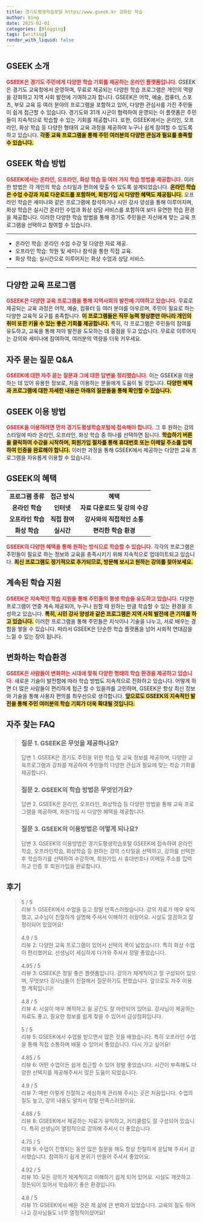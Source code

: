 ```yaml
---
title: 경기도평생학습포털 https//www.gseek.kr 강화된 학습
author: bing
date: 2025-02-01
categories: [Blogging]
tags: [writing]
render_with_liquid: false
---
```



<h2 id='GSEEK_소개'>GSEEK 소개</h2>

<p><b><span style="color: #ee2323;">GSEEK은 경기도 주민에게 다양한 학습 기회를 제공하는 온라인 플랫폼입니다.</span></b> GSEEK은 경기도 교육청에서 운영하며, 무료로 제공되는 다양한 학습 프로그램은 개인의 역량을 강화하고 지역 사회 발전에 기여하고자 합니다. GSEEK은 어학, 예술, 컴퓨터, 스포츠, 부모 교육 등 여러 분야의 프로그램을 포함하고 있어, 다양한 관심사를 가진 주민들이 쉽게 접근할 수 있습니다. 경기도와 31개 시군이 협력하여 운영되는 이 플랫폼은 주민들이 지속적으로 학습할 수 있는 기회를 제공합니다. 또한, GSEEK에서는 온라인, 오프라인, 화상 학습 등 다양한 형태의 교육 과정을 제공하여 누구나 쉽게 참여할 수 있도록 하고 있습니다. <b><span style="background-color: #ffe066;">각종 교육 프로그램을 통해 주민 여러분의 다양한 관심과 필요를 충족할 수 있습니다.</span></b></p>

<h2 id='학습_방법'>GSEEK 학습 방법</h2>

<p><b><span style="color: #ee2323;">GSEEK에서는 온라인, 오프라인, 화상 학습 등 여러 가지 학습 방법을 제공합니다.</span></b> 이러한 방법은 각 개인의 학습 스타일과 편의에 맞출 수 있도록 설계되었습니다. <b><span style="background-color: #ffe066;">온라인 학습은 수업 수강과 자료 다운로드를 포함하며, 회원가입 시 다양한 혜택도 제공됩니다.</span></b> 오프라인 학습은 세미나와 같은 프로그램에 참석하거나 시민 강사 양성을 통해 이루어지며, 화상 학습은 실시간 온라인 수업과 화상 상담 서비스를 포함하여 보다 유연한 학습 환경을 제공합니다. 이러한 다양한 학습 방법을 통해 경기도 주민들은 자신에게 맞는 교육 프로그램을 선택하고 참여할 수 있습니다.</p>

<hr />

<ul>
    <li>온라인 학습: 온라인 수업 수강 및 다양한 자료 제공.</li>
    <li>오프라인 학습: 학원 및 세미나 참석을 통한 직접 교육.</li>
    <li>화상 학습: 실시간으로 이루어지는 화상 수업과 상담 서비스.</li>
</ul>

<hr />

<h2 id='교육_프로그램'>다양한 교육 프로그램</h2>

<p><b><span style="color: #ee2323;">GSEEK은 다양한 교육 프로그램을 통해 지역사회의 발전에 기여하고 있습니다.</span></b> 무료로 제공되는 교육 과정은 어학, 예술, 컴퓨터 등 여러 분야를 아우르며, 주민이 필요로 하는 다양한 교육적 요구를 충족합니다. <b><span style="background-color: #ffe066;">이 프로그램들은 직무 능력 향상뿐만 아니라 개인의 취미 또한 키울 수 있는 좋은 기회를 제공합니다.</span></b> 특히, 각 프로그램은 주민들의 참여를 유도하고, 교육을 통해 자아 발전을 도모하는 데 중점을 두고 있습니다. 무료로 이루어지는 강의와 세미나에 참여하여, 여러분의 역량을 더욱 키우세요.</p>

<h2 id='자주_묻는_질문'>자주 묻는 질문 Q&A</h2>

<p><b><span style="color: #ee2323;">GSEEK에 대한 자주 묻는 질문과 그에 대한 답변을 정리했습니다.</span></b> 이는 GSEEK을 이용하는 데 있어 유용한 정보로, 처음 이용하는 분들에게 도움이 될 것입니다. <b><span style="background-color: #ffe066;">다양한 혜택과 프로그램에 대한 자세한 내용은 아래의 질문들을 통해 확인할 수 있습니다.</span></b></p>

<h2 id='이용_방법'>GSEEK 이용 방법</h2>

<p><b><span style="color: #ee2323;">GSEEK을 이용하려면 먼저 경기도평생학습포털에 접속해야 합니다.</span></b> 그 후 원하는 강의 스타일에 따라 온라인, 오프라인, 화상 학습 중 하나를 선택하면 됩니다. <b><span style="background-color: #ffe066;">학습하기 버튼을 클릭하여 수강을 시작하며, 회원가입 절차를 통해 휴대번호 또는 이메일 주소를 입력하여 인증을 완료해야 합니다.</span></b> 이러한 과정을 통해 GSEEK에서 제공하는 다양한 교육 프로그램을 자유롭게 이용할 수 있습니다.</p>

<h2 id='GSEEK_의_혜택'>GSEEK의 혜택</h2>

<table>
    <tr>
        <td style="text-align: center; height: 17px;"><b>프로그램 종류</b></td>
        <td style="text-align: center; height: 17px;"><b>접근 방식</b></td>
        <td style="text-align: center; height: 17px;"><b>혜택</b></td>
    </tr>
    <tr>
        <td style="text-align: center; height: 17px;"><b>온라인 학습</b></td>
        <td style="text-align: center; height: 17px;"><b>인터넷</b></td>
        <td style="text-align: center; height: 17px;"><b>자료 다운로드 및 강의 수강</b></td>
    </tr>
    <tr>
        <td style="text-align: center; height: 17px;"><b>오프라인 학습</b></td>
        <td style="text-align: center; height: 17px;"><b>직접 참여</b></td>
        <td style="text-align: center; height: 17px;"><b>강사와의 직접적인 소통</b></td>
    </tr>
    <tr>
        <td style="text-align: center; height: 17px;"><b>화상 학습</b></td>
        <td style="text-align: center; height: 17px;"><b>실시간</b></td>
        <td style="text-align: center; height: 17px;"><b>편리한 학습 환경</b></td>
    </tr>
</table>

<p><b><span style="color: #ee2323;">GSEEK의 다양한 혜택을 통해 원하는 방식으로 학습할 수 있습니다.</span></b> 각각의 프로그램은 주민들이 필요로 하는 정보와 교육을 충족시키기 위해 지속적으로 업데이트되고 있습니다. <b><span style="background-color: #ffe066;">최신 프로그램도 정기적으로 추가되므로, 방문해 보시고 원하는 강의를 찾아보세요.</span></b></p>

<h2 id='계속된_학습_지원'>계속된 학습 지원</h2>

<p><b><span style="color: #ee2323;">GSEEK은 지속적인 학습 지원을 통해 주민들의 평생 학습을 유도하고 있습니다.</span></b> 다양한 프로그램이 연중 계속 제공되어, 누구나 원할 때 원하는 만큼 학습할 수 있는 환경을 조성하고 있습니다. <b><span style="background-color: #ffe066;">특히, 시민 강사 양성과 같은 프로그램은 지역 사회 발전에 큰 기여를 하고 있습니다.</span></b> 이러한 프로그램을 통해 주민들은 지식이나 기술을 나누고, 서로 배우는 경험을 쌓을 수 있습니다. 따라서 GSEEK은 단순한 학습 플랫폼을 넘어 사회적 연대감을 느낄 수 있는 장이 됩니다.</p>

<h2 id='변화하는_학습환경'>변화하는 학습환경</h2>

<p><b><span style="color: #ee2323;">GSEEK은 사람들이 변화하는 시대에 맞춰 다양한 형태의 학습 환경을 제공하고 있습니다.</span></b> 새로운 기술이 발전함에 따라 학습 방법도 지속적으로 진화하고 있습니다. 어떻게 하면 더 많은 사람들이 편리하게 접근 할 수 있을까를 고민하며, GSEEK은 항상 최신 정보와 기술을 통해 사용자 편의를 최우선으로 생각합니다. <b><span style="background-color: #ffe066;">앞으로도 GSEEK의 지속적인 발전을 통해 주민 여러분의 학습 기회가 더욱 확대될 것입니다.</span></b></p>


<h2 id='자주_찾는_FAQ'>자주 찾는 FAQ</h2>
<div itemscope="" itemtype="https://schema.org/FAQPage"> 
<blockquote> 
<div itemscope="" itemprop="mainEntity" itemtype="https://schema.org/Question"> 
<h3 itemprop="name">질문 1. GSEEK은 무엇을 제공하나요?</h3> 
<div itemscope="" itemprop="acceptedAnswer" itemtype="https://schema.org/Answer"> 
<span itemprop="text"> 
<p>답변 1. GSEEK은 경기도 주민을 위한 학습 및 교육 정보를 제공하며, 다양한 교육프로그램과 강좌를 제공하여 주민들의 다양한 관심과 필요에 맞는 학습 기회를 제공합니다.</p> 
</span> 
</div> 
</div> 
<div itemscope="" itemprop="mainEntity" itemtype="https://schema.org/Question"> 
<h3 itemprop="name">질문 2. GSEEK의 학습 방법은 무엇인가요?</h3> 
<div itemscope="" itemprop="acceptedAnswer" itemtype="https://schema.org/Answer"> 
<span itemprop="text"> 
<p>답변 2. GSEEK은 온라인, 오프라인, 화상학습 등 다양한 방법을 통해 교육 프로그램을 제공하며, 회원가입 시 다양한 혜택을 제공합니다.</p> 
</span> 
</div> 
</div> 
<div itemscope="" itemprop="mainEntity" itemtype="https://schema.org/Question"> 
<h3 itemprop="name">질문 3. GSEEK의 이용방법은 어떻게 되나요?</h3> 
<div itemscope="" itemprop="acceptedAnswer" itemtype="https://schema.org/Answer"> 
<span itemprop="text"> 
<p>답변 3. GSEEK의 이용방법은 경기도평생학습포털 GSEEK에 접속하여 온라인학습, 오프라인학습, 화상학습 등 원하는 강의 스타일을 선택하고, 강의를 선택한 후 학습하기를 선택하여 수강하며, 회원가입 시 휴대번호나 이메일 주소를 입력하고 인증 후 회원가입을 완료합니다.</p> 
</span> 
</div> 
</div> 
</blockquote> 
</div>
<h2 id='후기'>후기</h2>
<div itemscope itemtype="https://schema.org/Product">
  <blockquote>
  <div itemprop="review" itemscope itemtype="https://schema.org/Review">
      <div itemprop="reviewRating" itemscope itemtype="https://schema.org/Rating"> <span itemprop="ratingValue">5</span> / <span itemprop="bestRating">5</span> </div>
      <span itemprop="reviewBody">리뷰 1: GSEEK에서 수업을 듣고 정말 만족스러웠습니다. 강의 자료가 매우 유익했고, 교수님이 친절하게 설명해 주셔서 이해하기 쉬웠어요. 시설도 깔끔하고 잘 정리되어 있었어요!</span>
  </div>
  <br>
  <div itemprop="review" itemscope itemtype="https://schema.org/Review">
      <div itemprop="reviewRating" itemscope itemtype="https://schema.org/Rating"> <span itemprop="ratingValue">4.9</span> / <span itemprop="bestRating">5</span> </div>
      <span itemprop="reviewBody">리뷰 2: 다양한 교육 프로그램이 있어서 선택의 폭이 넓었습니다. 특히 화상 수업이 편리했어요. 선생님이 세심하게 다가와 주셔서 정말 좋았습니다.</span>
  </div>
  <br>
  <div itemprop="review" itemscope itemtype="https://schema.org/Review">
      <div itemprop="reviewRating" itemscope itemtype="https://schema.org/Rating"> <span itemprop="ratingValue">4.95</span> / <span itemprop="bestRating">5</span> </div>
      <span itemprop="reviewBody">리뷰 3: GSEEK은 정말 좋은 플랫폼입니다. 강의가 체계적이고 잘 구성되어 있으며, 무엇보다 강사님들이 친절해서 질문하기도 편했습니다. 앞으로도 자주 이용할 계획입니다!</span>
  </div>
  <br>
  <div itemprop="review" itemscope itemtype="https://schema.org/Review">
      <div itemprop="reviewRating" itemscope itemtype="https://schema.org/Rating"> <span itemprop="ratingValue">4.8</span> / <span itemprop="bestRating">5</span> </div>
      <span itemprop="reviewBody">리뷰 4: 시설이 매우 쾌적하고 쉴 공간도 잘 마련되어 있어요. 강사님이 제공하는 자료도 좋고, 필요한 정보를 쉽게 찾을 수 있어서 금상첨화입니다.</span>
  </div>
  <br>
  <div itemprop="review" itemscope itemtype="https://schema.org/Review">
      <div itemprop="reviewRating" itemscope itemtype="https://schema.org/Rating"> <span itemprop="ratingValue">5</span> / <span itemprop="bestRating">5</span> </div>
      <span itemprop="reviewBody">리뷰 5: GSEEK에서 수업을 받으면서 많은 것을 배웠습니다. 특히 오프라인 수업을 통해 직접 소통하며 배울 수 있어서 좋았습니다. 다시 가고 싶어요!</span>
  </div>
  <br>
  <div itemprop="review" itemscope itemtype="https://schema.org/Review">
      <div itemprop="reviewRating" itemscope itemtype="https://schema.org/Rating"> <span itemprop="ratingValue">4.85</span> / <span itemprop="bestRating">5</span> </div>
      <span itemprop="reviewBody">리뷰 6: 어떤 수업이든 쉽게 접근할 수 있어 정말 좋았습니다. 시간이 부족해도 다양한 선택지를 제공해주셔서 많은 도움이 되었습니다.</span>
  </div>
  <br>
  <div itemprop="review" itemscope itemtype="https://schema.org/Review">
      <div itemprop="reviewRating" itemscope itemtype="https://schema.org/Rating"> <span itemprop="ratingValue">4.9</span> / <span itemprop="bestRating">5</span> </div>
      <span itemprop="reviewBody">리뷰 7: 매번 이렇게 친절하고 세심하게 관리해 주시는 곳은 처음입니다. 수업의 질도 높고, 강의 내용도 알차서 정말 만족스러웠어요.</span>
  </div>
  <br>
  <div itemprop="review" itemscope itemtype="https://schema.org/Review">
      <div itemprop="reviewRating" itemscope itemtype="https://schema.org/Rating"> <span itemprop="ratingValue">4.88</span> / <span itemprop="bestRating">5</span> </div>
      <span itemprop="reviewBody">리뷰 8: GSEEK에서 제공하는 자료가 유익하고, 커리큘럼도 잘 구성되어 있습니다. 특히 선생님이 열정적으로 강의해 주셔서 더 좋았습니다.</span>
  </div>
  <br>
  <div itemprop="review" itemscope itemtype="https://schema.org/Review">
      <div itemprop="reviewRating" itemscope itemtype="https://schema.org/Rating"> <span itemprop="ratingValue">4.75</span> / <span itemprop="bestRating">5</span> </div>
      <span itemprop="reviewBody">리뷰 9: 수업이 진행되는 동안 많은 질문을 해도 항상 친절하게 응답해 주셔서 감사했습니다. 참여하기 쉽게 분위기 만들어 주셔서 좋았어요.</span>
  </div>
  <br>
  <div itemprop="review" itemscope itemtype="https://schema.org/Review">
      <div itemprop="reviewRating" itemscope itemtype="https://schema.org/Rating"> <span itemprop="ratingValue">4.92</span> / <span itemprop="bestRating">5</span> </div>
      <span itemprop="reviewBody">리뷰 10: 모든 강의가 체계적이고 이해하기 쉽게 되어 있어요. 시설도 깨끗하고 정돈되어 있어서 학습하기 좋은 환경입니다.</span>
  </div>
  <br>
  <div itemprop="review" itemscope itemtype="https://schema.org/Review">
      <div itemprop="reviewRating" itemscope itemtype="https://schema.org/Rating"> <span itemprop="ratingValue">4.8</span> / <span itemprop="bestRating">5</span> </div>
      <span itemprop="reviewBody">리뷰 11: GSEEK에서 배운 것은 제 삶에 큰 변화가 있었습니다. 교육의 질도 뛰어나고 강사님들도 너무 열정적이셨어요!</span>
  </div>
  </blockquote>
</div>

